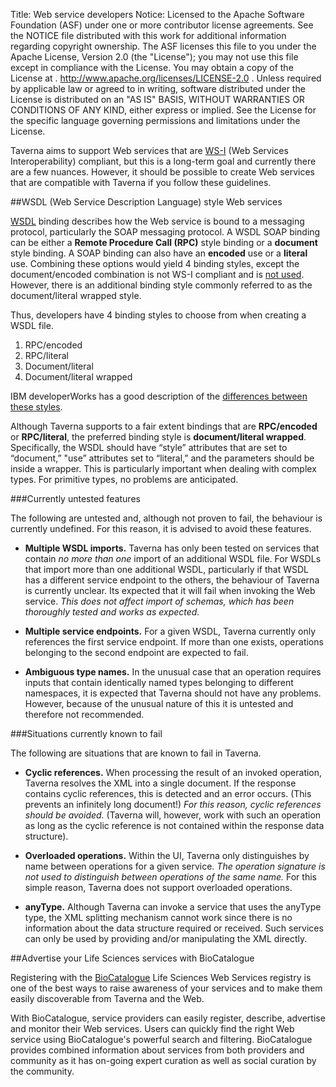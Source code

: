 Title:     Web service developers
Notice:    Licensed to the Apache Software Foundation (ASF) under one
           or more contributor license agreements.  See the NOTICE file
           distributed with this work for additional information
           regarding copyright ownership.  The ASF licenses this file
           to you under the Apache License, Version 2.0 (the
           "License"); you may not use this file except in compliance
           with the License.  You may obtain a copy of the License at
           .
             http://www.apache.org/licenses/LICENSE-2.0
           .
           Unless required by applicable law or agreed to in writing,
           software distributed under the License is distributed on an
           "AS IS" BASIS, WITHOUT WARRANTIES OR CONDITIONS OF ANY
           KIND, either express or implied.  See the License for the
           specific language governing permissions and limitations
           under the License.

Taverna aims to support Web services that are 
   [WS-I](http://www.ws-i.org/Profiles/BasicProfile-1.1-2004-08-24.html) (Web Services Interoperability) compliant, 
   but this is a long-term goal and currently there are a few nuances. 
However, it should be possible to create Web services that are compatible with Taverna if you follow these guidelines.

##WSDL (Web Service Description Language) style Web services

[WSDL](/documentation/glossary#wsdl) binding describes how the Web service is bound to a messaging protocol, 
   particularly the SOAP messaging protocol. 
A WSDL SOAP binding can be either a **Remote Procedure Call (RPC)** style binding or a **document** style binding. 
A SOAP binding can also have an **encoded** use or a **literal** use. Combining these 
options would yield 4 binding styles, except the document/encoded combination
is not WS-I compliant and is [not used](https://www.ibm.com/developerworks/library/ws-whichwsdl/). 
However, there is an additional binding style commonly referred to as the 
document/literal wrapped style. 

Thus, developers have 4 binding styles to choose from when creating a WSDL file.

 1. RPC/encoded
 2. RPC/literal
 3. Document/literal
 4. Document/literal wrapped

IBM developerWorks has a good description of the [differences between these styles](https://www.ibm.com/developerworks/library/ws-whichwsdl/). 

Although Taverna supports to a fair extent bindings that are **RPC/encoded** or **RPC/literal**, 
   the preferred binding style is **document/literal wrapped**. 
   Specifically, the WSDL should have “style” attributes that are set to “document,” "use” attributes set to “literal,” 
   and the parameters should be inside a wrapper.
This is particularly important when dealing with complex types. For primitive types, no problems are anticipated.

###Currently untested features

The following are untested and, although not proven to fail, the behaviour is currently undefined. 
For this reason, it is advised to avoid these features.

 - **Multiple WSDL imports.** 
   Taverna has only been tested on services that contain *no more than one* import of an additional WSDL file. 
   For WSDLs that import more than one additional WSDL, particularly if that WSDL has a different service endpoint to the others,
     the behaviour of Taverna is currently unclear. 
   Its expected that it will fail when invoking the Web service.
   *This does not affect import of schemas, which has been thoroughly tested and works as expected.*

 - **Multiple service endpoints.** For a given WSDL, Taverna currently only references the first service endpoint. 
   If more than one exists, operations belonging to the second endpoint are expected to fail.

 - **Ambiguous type names.** 
   In the unusual case that an operation requires inputs that contain identically named types 
      belonging to different namespaces, it is expected that Taverna should not have any problems. 
   However, because of the unusual nature of this it is untested and therefore not recommended.

###Situations currently known to fail

The following are situations that are known to fail in Taverna.

 - **Cyclic references.** 
   When processing the result of an invoked operation, Taverna resolves the XML into a single document. 
   If the response contains cyclic references, this is detected and an error occurs. (This prevents an infinitely long document!) 
   *For this reason, cyclic references should be avoided.* 
   (Taverna will, however, 
      work with such an operation as long as the cyclic reference is not contained within the response data structure).

 - **Overloaded operations.** Within the UI, 
      Taverna only distinguishes by name between operations for a given service. 
   *The operation signature is not used to distinguish between operations of the same name.* 
   For this simple reason, Taverna does not support overloaded operations.

 - **anyType.** 
   Although Taverna can invoke a service that uses the anyType type, 
      the XML splitting mechanism cannot work since there is no information about the data structure required or received. 
   Such services can only be used by providing and/or manipulating the XML directly.
 
##Advertise your Life Sciences services with BioCatalogue

Registering with the [BioCatalogue](http://www.biocatalogue.org/) 
      Life Sciences Web Services registry is one of the best ways to raise awareness of your services
      and to make them easily discoverable from Taverna and the Web.

With BioCatalogue, service providers can easily register, describe, advertise and monitor their Web services. 
   Users can quickly find the right Web service using BioCatalogue's powerful search and filtering. 
BioCatalogue provides combined information about services from both providers and community 
   as it has on-going expert curation as well as social curation by the community.
